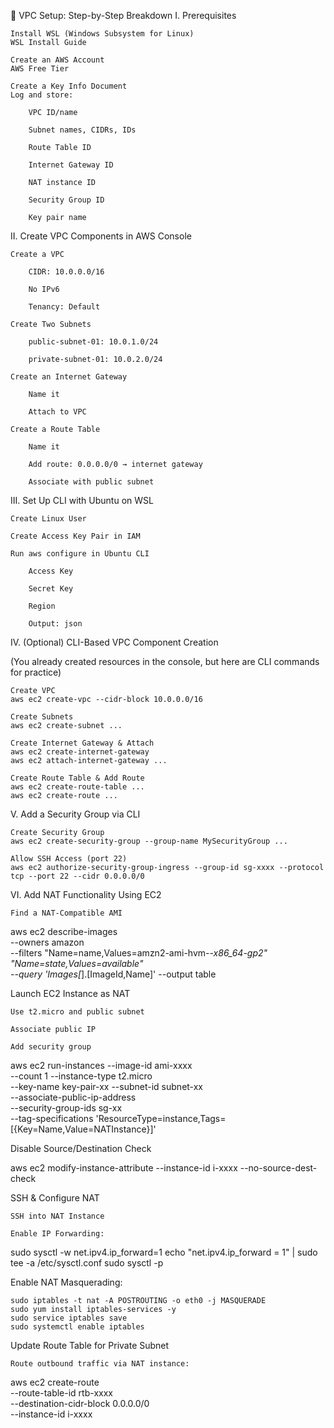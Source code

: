 🔧 VPC Setup: Step-by-Step Breakdown
I. Prerequisites

    Install WSL (Windows Subsystem for Linux)
    WSL Install Guide

    Create an AWS Account
    AWS Free Tier

    Create a Key Info Document
    Log and store:

        VPC ID/name

        Subnet names, CIDRs, IDs

        Route Table ID

        Internet Gateway ID

        NAT instance ID

        Security Group ID

        Key pair name

II. Create VPC Components in AWS Console

    Create a VPC

        CIDR: 10.0.0.0/16

        No IPv6

        Tenancy: Default

    Create Two Subnets

        public-subnet-01: 10.0.1.0/24

        private-subnet-01: 10.0.2.0/24

    Create an Internet Gateway

        Name it

        Attach to VPC

    Create a Route Table

        Name it

        Add route: 0.0.0.0/0 → internet gateway

        Associate with public subnet

III. Set Up CLI with Ubuntu on WSL

    Create Linux User

    Create Access Key Pair in IAM

    Run aws configure in Ubuntu CLI

        Access Key

        Secret Key

        Region

        Output: json

IV. (Optional) CLI-Based VPC Component Creation

(You already created resources in the console, but here are CLI commands for practice)

    Create VPC
    aws ec2 create-vpc --cidr-block 10.0.0.0/16

    Create Subnets
    aws ec2 create-subnet ...

    Create Internet Gateway & Attach
    aws ec2 create-internet-gateway
    aws ec2 attach-internet-gateway ...

    Create Route Table & Add Route
    aws ec2 create-route-table ...
    aws ec2 create-route ...

V. Add a Security Group via CLI

    Create Security Group
    aws ec2 create-security-group --group-name MySecurityGroup ...

    Allow SSH Access (port 22)
    aws ec2 authorize-security-group-ingress --group-id sg-xxxx --protocol tcp --port 22 --cidr 0.0.0.0/0

VI. Add NAT Functionality Using EC2

    Find a NAT-Compatible AMI

aws ec2 describe-images \
--owners amazon \
--filters "Name=name,Values=amzn2-ami-hvm-*-x86_64-gp2" "Name=state,Values=available" \
--query 'Images[*].[ImageId,Name]' --output table

Launch EC2 Instance as NAT

    Use t2.micro and public subnet

    Associate public IP

    Add security group

aws ec2 run-instances --image-id ami-xxxx \
--count 1 --instance-type t2.micro \
--key-name key-pair-xx --subnet-id subnet-xx \
--associate-public-ip-address \
--security-group-ids sg-xx \
--tag-specifications 'ResourceType=instance,Tags=[{Key=Name,Value=NATInstance}]'

Disable Source/Destination Check

aws ec2 modify-instance-attribute --instance-id i-xxxx --no-source-dest-check

SSH & Configure NAT

    SSH into NAT Instance

    Enable IP Forwarding:

sudo sysctl -w net.ipv4.ip_forward=1
echo "net.ipv4.ip_forward = 1" | sudo tee -a /etc/sysctl.conf
sudo sysctl -p

Enable NAT Masquerading:

    sudo iptables -t nat -A POSTROUTING -o eth0 -j MASQUERADE
    sudo yum install iptables-services -y
    sudo service iptables save
    sudo systemctl enable iptables

Update Route Table for Private Subnet

    Route outbound traffic via NAT instance:

aws ec2 create-route \
--route-table-id rtb-xxxx \
--destination-cidr-block 0.0.0.0/0 \
--instance-id i-xxxx
